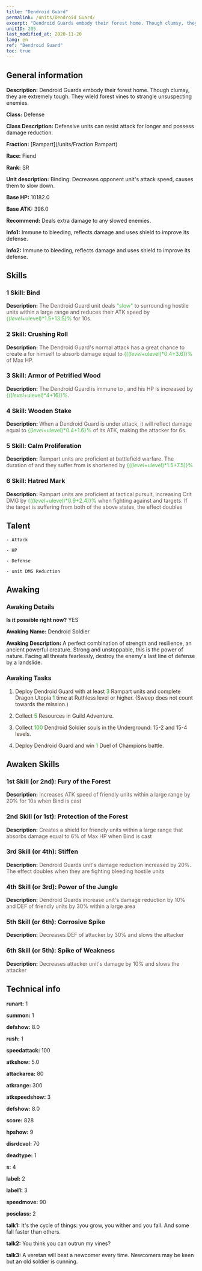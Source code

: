 ```yaml
---
title: "Dendroid Guard"
permalink: /units/Dendroid Guard/
excerpt: "Dendroid Guards embody their forest home. Though clumsy, they are extremely tough. They wield forest vines to strangle unsuspecting enemies."
unitID: 205
last_modified_at: 2020-11-20
lang: en
ref: "Dendroid Guard"
toc: true
---
```

## General information
 **Description:** Dendroid Guards embody their forest home. Though clumsy, they are extremely tough. They wield forest vines to strangle unsuspecting enemies.

 **Class:** Defense

 **Class Description:** Defensive units can resist attack for longer and possess damage reduction.

 **Fraction:** [Rampart](/units/Fraction Rampart)

 **Race:** Fiend

 **Rank:** SR

 **Unit description:** Binding: Decreases opponent unit's attack speed, causes them to slow down.

 **Base HP:** 10182.0

 **Base ATK:** 396.0

 **Recommend:** Deals extra damage to any slowed enemies.

 **Info1:** Immune to bleeding, reflects damage and uses shield to improve its defense.

 **Info2:** Immune to bleeding, reflects damage and uses shield to improve its defense.

## Skills
### 1 Skill: Bind
 **Description:** <span style="color: #645252">The Dendroid Guard unit deals <span style="color: black"><span style="color: #48b946">\"slow\"<span style="color: black"><span style="color: #645252"> to surrounding hostile units within a large range and reduces their ATK speed by <span style="color: black"><span style="color: #48b946">{($level+$ulevel)*1.5+13.5}%<span style="color: black"><span style="color: #645252"> for 10s.<span style="color: black">

### 2 Skill: Crushing Roll
 **Description:** <span style="color: #645252">The Dendroid Guard's normal attack has a great chance to create a <span style="color: black"><span style="color: #48b946"><shield><span style="color: black"><span style="color: #645252"> for himself to absorb damage equal to <span style="color: black"><span style="color: #48b946">{(($level+$ulevel)*0.4+3.6)}%<span style="color: black"><span style="color: #645252"> of Max HP.<span style="color: black">

### 3 Skill: Armor of Petrified Wood
 **Description:** <span style="color: #645252">The Dendroid Guard is immune to <span style="color: black"><span style="color: #48b946"><bleeding><span style="color: black"><span style="color: #645252">, and his HP is increased by <span style="color: black"><span style="color: #48b946">{(($level+$ulevel)*4+16)}%<span style="color: black"><span style="color: #645252">.<span style="color: black">

### 4 Skill: Wooden Stake
 **Description:** <span style="color: #645252">When a Dendroid Guard is under attack, it will reflect damage equal to <span style="color: black"><span style="color: #48b946">{($level+$ulevel)*0.4+1.6}%<span style="color: black"><span style="color: #645252"> of its ATK, making the attacker <span style="color: black"><span style="color: #48b946"><bleed><span style="color: black"><span style="color: #645252"> for 6s.<span style="color: black">

### 5 Skill: Calm Proliferation
 **Description:** <span style="color: #645252">Rampart units are proficient at battlefield warfare. The duration of <stun> and <petrification> they suffer from is shortened by <span style="color: black"><span style="color: #48b946">{(($level+$ulevel)*1.5+7.5)}%<span style="color: black"><span style="color: #645252"><span style="color: black">

### 6 Skill: Hatred Mark
 **Description:** <span style="color: #645252">Rampart units are proficient at tactical pursuit, increasing Crit DMG by <span style="color: black"><span style="color: #48b946">{(($level+$ulevel)*0.9+2.4)}%<span style="color: black"><span style="color: #645252"> when fighting against <Slow> and <Bleeding> targets. If the target is suffering from both of the above states, the effect doubles<span style="color: black">

## Talent

    - Attack

    - HP

    - Defense

    - unit DMG Reduction

## Awaking
### Awaking Details
 **Is it possible right now?** YES

 **Awaking Name:** Dendroid Soldier

 **Awaking Description:** A perfect combination of strength and resilience, an ancient powerful creature. Strong and unstoppable, this is the power of nature. Facing all threats fearlessly, destroy the enemy's last line of defense by a landslide.

### Awaking Tasks
 1. <span style="color: #3c2a1e">Deploy Dendroid Guard with at least <span style="color: black"><span style="color: #1ca216">3<span style="color: black"><span style="color: #3c2a1e"> Rampart units and complete Dragon Utopia <span style="color: black"><span style="color: #1ca216">1<span style="color: black"><span style="color: #3c2a1e"> time at Ruthless level or higher. (Sweep does not count towards the mission.)<span style="color: black">

 2. <span style="color: #3c2a1e">Collect <span style="color: black"><span style="color: #1ca216">5<span style="color: black"><span style="color: #3c2a1e"> Resources in Guild Adventure.<span style="color: black">

 3. <span style="color: #3c2a1e">Collect <span style="color: black"><span style="color: #1ca216">100<span style="color: black"><span style="color: #3c2a1e"> Dendroid Soldier souls in the Underground: 15-2 and 15-4 levels.<span style="color: black">

 4. <span style="color: #3c2a1e">Deploy Dendroid Guard and win <span style="color: black"><span style="color: #1ca216">1<span style="color: black"><span style="color: #3c2a1e"> Duel of Champions battle.<span style="color: black">

## Awaken Skills

### 1st Skill (or 2nd): Fury of the Forest
 **Description:** <span style="color: #48b946"><Bind><span style="color: black"><span style="color: #645252">Increases ATK speed of friendly units within a large range by 20% for 10s when Bind is cast<span style="color: black">

### 2nd Skill (or 1st): Protection of the Forest
 **Description:** <span style="color: #48b946"><Bind><span style="color: black"><span style="color: #645252">Creates a shield for friendly units within a large range that absorbs damage equal to 6% of Max HP when Bind is cast<span style="color: black">

### 3rd Skill (or 4th): Stiffen
 **Description:** <span style="color: #48b946"><Armor of Petrified Wood><span style="color: black"><span style="color: #645252">Dendroid Guards unit's damage reduction increased by 20%. The effect doubles when they are fighting bleeding hostile units<span style="color: black">

### 4th Skill (or 3rd): Power of the Jungle
 **Description:** <span style="color: #48b946"><Armor of Petrified Wood><span style="color: black"><span style="color: #645252">Dendroid Guards increase unit's damage reduction by 10% and DEF of friendly units by 30% within a large area<span style="color: black">

### 5th Skill (or 6th): Corrosive Spike
 **Description:** <span style="color: #48b946"><Wooden Stake><span style="color: black"><span style="color: #645252">Decreases DEF of attacker by 30% and slows the attacker<span style="color: black">

### 6th Skill (or 5th): Spike of Weakness
 **Description:** <span style="color: #48b946"><Wooden Stake><span style="color: black"><span style="color: #645252">Decreases attacker unit's damage by 10% and slows the attacker<span style="color: black">

## Technical info
 **runart:** 1

 **summon:** 1

 **defshow:** 8.0

 **rush:** 1

 **speedattack:** 100

 **atkshow:** 5.0

 **attackarea:** 80

 **atkrange:** 300

 **atkspeedshow:** 3

 **defshow:** 8.0

 **score:** 828

 **hpshow:** 9

 **disrdcvol:** 70

 **deadtype:** 1

 **s:** 4

 **label:** 2

 **label1:** 3

 **speedmove:** 90

 **posclass:** 2

 **talk1:** It's the cycle of things: you grow, you wither and you fall. And some fall faster than others.

 **talk2:** You think you can outrun my vines?

 **talk3:** A veretan will beat a newcomer every time. Newcomers may be keen but an old soldier is cunning.

